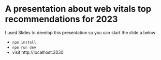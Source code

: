 # A presentation about web vitals top recommendations for 2023

I used Slidev to develop this presentation so you can start the slide a below:

- `npm install`
- `npm run dev`
- visit http://localhost:3030

